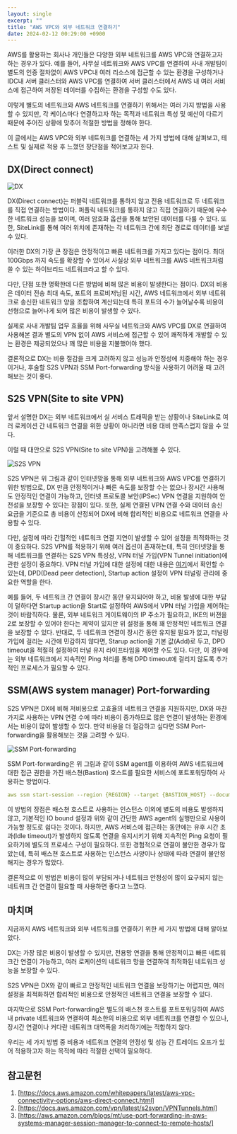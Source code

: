 ```yaml
---
layout: single
excerpt: ""
title: "AWS VPC와 외부 네트워크 연결하기"
date: 2024-02-12 00:29:00 +0900
---
```


AWS를 활용하는 회사나 개인들은 다양한 외부 네트워크를 AWS VPC와 연결하고자 하는 경우가 있다. 예를 들어, 사무실 네트워크와 AWS VPC를 연결하여 사내 개발팀이 별도의 인증 절차없이 AWS VPC내 여러 리소스에 접근할 수 있는 환경을 구성하거나 IDC내 서버 클러스터와 AWS VPC를 연결하여 서버 클러스터에서 AWS 내 여러 서비스에 접근하여 저장된 데이터를 수집하는 환경을 구성할 수도 있다.

이렇게 별도의 네트워크와 AWS 네트워크를 연결하기 위해서는 여러 가지 방법을 사용할 수 있지만, 각 케이스마다 연결하고자 하는 목적과 네트워크 특성 및 예산이 다르기 때문에 주어진 상황에 맞추어 적절한 방법을 정해야 한다.

이 글에서는 AWS VPC와 외부 네트워크를 연결하는 세 가지 방법에 대해 살펴보고, 테스트 및 실제로 적용 후 느꼈던 장단점을 적어보고자 한다.

## DX(Direct connect)

![DX]({{site_url}}/assets/images/2024-02-12-01-01.png)

DX(Direct connect)는 퍼블릭 네트워크를 통하지 않고 전용 네트워크로 두 네트워크를 직접 연결하는 방법이다. 퍼플릭 네트워크를 통하지 않고 직접 연결하기 때문에 우수한 네트워크 성능을 보이며, 여러 암호화 옵션을 통해 보안된 데이터를 다룰 수 있다. 또한, SiteLink를 통해 여러 위치에 존재하는 각 네트워크 간에 최단 경로로 데이터를 보낼 수 있다.

이러한 DX의 가장 큰 장점은 안정적이고 빠른 네트워크를 가지고 있다는 점이다. 최대 100Gbps 까지 속도를 확장할 수 있어서 사실상 외부 네트워크를 AWS 네트워크처럼 쓸 수 있는 하이브리드 네트워크라고 할 수 있다.

다만, 단점 또한 명확한데 다른 방법에 비해 많은 비용이 발생한다는 점이다. DX의 비용은 데이터 전송 최대 속도, 포트의 프로비저닝된 시간, AWS 네트워크에서 외부 네트워크로 송신한 네트워크 양을 조합하여 계산되는데 특히 포트의 수가 늘어날수록 비용이 선형으로 늘어나게 되어 많은 비용이 발생할 수 있다.

실제로 사내 개발팀 업무 효율을 위해 사무실 네트워크와 AWS VPC를 DX로 연결하여 사용해본 결과 별도의 VPN 없이 AWS 서비스에 접근할 수 있어 쾌적하게 개발할 수 있는 환경은 제공되었으나 꽤 많은 비용을 지불했어야 했다.

결론적으로 DX는 비용 절감을 크게 고려하지 않고 성능과 안정성에 치중해야 하는 경우이거나, 후술할 S2S VPN과 SSM Port-forwarding 방식을 사용하기 어려울 때 고려해보는 것이 좋다.

## S2S VPN(Site to site VPN)

앞서 설명한 DX는 외부 네트워크에서 실 서비스 트래픽을 받는 상황이나 SiteLink로 여러 로케이션 간 네트워크 연결을 위한 상황이 아니라면 비용 대비 만족스럽지 않을 수 있다.

이럴 때 대안으로 S2S VPN(Site to site VPN)을 고려해볼 수 있다.

![S2S VPN]({{site_url}}/assets/images/2024-02-12-01-02.png)

S2S VPN은 위 그림과 같이 인터넷망을 통해 외부 네트워크와 AWS VPC를 연결하기 위한 방법으로, DX 만큼 안정적이거나 빠른 속도를 보장할 수는 없으나 장시간 사용해도 안정적인 연결이 가능하고, 인터넷 프로토콜 보안(IPSec) VPN 연결을 지원하여 안전성을 보장할 수 있다는 장점이 있다. 또한, 실제 연결된 VPN 연결 수와 데이터 송신 요금을 기준으로 총 비용이 산정되어 DX에 비해 합리적인 비용으로 네트워크 연결을 사용할 수 있다.

다만, 설정에 따라 간헐적인 네트워크 연결 지연이 발생할 수 있어 설정을 최적화하는 것이 중요하다. S2S VPN를 적용하기 위해 여러 옵션이 존재하는데, 특히 인터넷망을 통해 네트워크를 연결하는 S2S VPN 특성상, VPN 터널 가입(VPN Tunnel initiation)에 관한 설정이 중요하다. VPN 터널 가입에 대한 설정에 대한 내용은 [여기](https://docs.aws.amazon.com/vpn/latest/s2svpn/initiate-vpn-tunnels.html)에서 확인할 수 있는데, DPD(Dead peer detection), Startup action 설정이 VPN 터널링 관리에 중요한 역할을 한다.

예를 들어, 두 네트워크 간 연결이 장시간 동안 유지되어야 하고, 비용 발생에 대한 부담이 덜하다면 Startup action을 Start로 설정하여 AWS에서 VPN 터널 가입을 제어하는 것이 바람직하다. 물론, 외부 네트워크 게이트웨이의 IP 주소가 필요하고, IKE의 버젼을 2로 보장할 수 있어야 한다는 제약이 있지만 위 설정을 통해 꽤 안정적인 네트워크 연결을 보장할 수 있다. 반대로, 두 네트워크 연결이 장시간 동안 유지될 필요가 없고, 터널링 가입에 걸리는 시간에 민감하지 않다면, Starup action을 기본 값(Add)로 두고, DPD timeout을 적절히 설정하여 터널 유지 라이프타임을 제어할 수도 있다. 다만, 이 경우에는 외부 네트워크에서 지속적인 Ping 처리를 통해 DPD timeout에 걸리지 않도록 추가적인 프로세스가 필요할 수 있다.

## SSM(AWS system manager) Port-forwarding

S2S VPN은 DX에 비해 저비용으로 고효율의 네트워크 연결을 지원하지만, DX와 마찬가지로 사용하는 VPN 연결 수에 따라 비용이 증가하므로 많은 연결이 발생하는 환경에서는 비용이 많이 발생할 수 있다. 만약 비용을 더 절감하고 싶다면 SSM Port-forwarding을 활용해보는 것을 고려할 수 있다.

![SSM Port-forwarding]({{site_url}}/assets/images/2024-02-12-01-03.png)

SSM Port-forwarding은 위 그림과 같이 SSM agent를 이용하여 AWS 네트워크에 대한 접근 권한을 가진 배스쳔(Bastion) 호스트를 필요한 서비스에 포트포워딩하여 사용하는 방법이다.

```yaml
aws ssm start-session --region {REGION} --target {BASTION_HOST} --document-name AWS-StartPortForwardingSession --parameters {PARAMETERS}
```

이 방법의 장점은 배스쳔 호스트로 사용하는 인스턴스 이외에 별도의 비용도 발생하지 않고, 기본적인 IO bound 설정과 위와 같이 간단한 AWS agent의 실행만으로 사용이 가능할 정도로 쉽다는 것이다. 하지만, AWS 서비스에 접근하는 동안에는 유후 시간 초과(Idle timeout)가 발생하지 않도록 연결을 유지시키기 위해 지속적인 Ping 요청이 필요하기에 별도의 프로세스 구성이 필요하다. 또한 경험적으로 연결이 불안한 경우가 많았는데, 특히 배스쳔 호스트로 사용하는 인스턴스 사양이나 상태에 따라 연결이 불안정해지는 경우가 많았다.

결론적으로 이 방법은 비용이 많이 부담되거나 네트워크 안정성이 많이 요구되지 않는 네트워크 간 연결이 필요할 때 사용하면 좋다고 느꼈다.

## 마치며

지금까지 AWS 네트워크와 외부 네트워크를 연결하기 위한 세 가지 방법에 대해 알아보았다.

DX는 가장 많은 비용이 발생할 수 있지만, 전용망 연결을 통해 안정적이고 빠른 네트워크간 연결이 가능하고, 여러 로케이션의 네트워크 망을 연결하여 최적화된 네트워크 성능을 보장할 수 있다.

S2S VPN은 DX와 같이 빠르고 안정적인 네트워크 연결을 보장하기는 어렵지만, 여러 설정을 최적화하면 합리적인 비용으로 안정적인 네트워크 연결을 보장할 수 있다.

마지막으로 SSM Port-forwarding은 별도의 배스쳔 호스트를 포트포워딩하여 AWS 내 private 네트워크와 연결하여 최소한의 비용으로 외부 네트워크를 연결할 수 있으나, 장시간 연결이나 커다란 네트워크 대역폭을 처리하기에는 적합하지 않다.

우리는 세 가지 방법 중 비용과 네트워크 연결의 안정성 및 성능 간 트레이드 오프가 있어 적용하고자 하는 목적에 따라 적절한 선택이 필요하다.


## 참고문헌

1. [https://docs.aws.amazon.com/whitepapers/latest/aws-vpc-connectivity-options/aws-direct-connect.html]
2. [https://docs.aws.amazon.com/vpn/latest/s2svpn/VPNTunnels.html]
3. [https://aws.amazon.com/blogs/mt/use-port-forwarding-in-aws-systems-manager-session-manager-to-connect-to-remote-hosts/]

[https://docs.aws.amazon.com/whitepapers/latest/aws-vpc-connectivity-options/aws-direct-connect.html]: https://docs.aws.amazon.com/whitepapers/latest/aws-vpc-connectivity-options/aws-direct-connect.html
[https://docs.aws.amazon.com/vpn/latest/s2svpn/VPNTunnels.html]: https://docs.aws.amazon.com/vpn/latest/s2svpn/VPNTunnels.html
[https://aws.amazon.com/blogs/mt/use-port-forwarding-in-aws-systems-manager-session-manager-to-connect-to-remote-hosts/]: https://aws.amazon.com/blogs/mt/use-port-forwarding-in-aws-systems-manager-session-manager-to-connect-to-remote-hosts/
